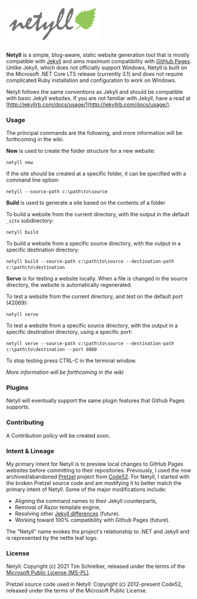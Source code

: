 ## ![Netyll Leaf Logo](./docs/img/netyll-logo-250x102.png)

**Netyll** is a simple, blog-aware, static website generation tool that is mostly compatible with [Jekyll](https://github.com/jekyll/jekyll) and aims maximum compatibility with [GitHub Pages](https://pages.github.com/). Unlike Jekyll, which does not officially support Windows, Netyll is built on the Microsoft .NET Core LTS release (currently 3.1) and does not require complicated Ruby installation and configuration to work on Windows.

Netyll follows the same conventions as Jekyll and should be compatible with basic Jekyll websites. If you are not familiar with Jekyll, have a read at [http://jekyllrb.com/docs/usage/](http://jekyllrb.com/docs/usage/).

### Usage

The principal commands are the following, and more information will be forthcoming in the wiki.

**New** is used to create the folder structure for a new website:

    netyll new

If the site should be created at a specific folder, it can be specified with a command line option:

    netyll --source-path c:\path\to\source

**Build** is used to generate a site based on the contents of a folder

To build a website from the current directory, with the output in the default `_site` subdirectory:

    netyll build

To build a website from a specific source directory, with the output in a specific destination directory:

    netyll build --source-path c:\path\to\source --destination-path c:\path\to\destination

**Serve** is for testing a website locally. When a file is changed in the source directory, the website is automatically regenerated.

To test a website from the current directory, and test on the default port (42069):

    netyll serve

To test a website from a specific source directory, with the output in a specific destination directory, using a specific port:

    netyll serve --source-path c:\path\to\source --destination-path c:\path\to\destination --port 8080

To stop testing press CTRL-C in the terminal window.

*More information will be forthcoming in the wiki*

### Plugins

Netyll will eventually support the same plugin features that Github Pages supports.

### Contributing

A Contribution policy will be created soon.

### Intent & Lineage

My primary intent for Netyll is to preview local changes to GitHub Pages websites before committing to their repositories. Previously, I used the now archived/abandoned [Pretzel](https://github.com/Code52/pretzel) project from [Code52](https://github.com/Code52). For Netyll, I started with the broken Pretzel source code and am modifying it to better match the primary intent of Netyll. Some of the major modifications include:

- Aligning the command names to their Jekyll counterparts,
- Removal of Razor template engine,
- Resolving other [Jekyll differences](https://github.com/Code52/pretzel/wiki/Jekyll-differences) (future).
- Working toward 100% compatibility with Github Pages (future).

The "Netyll" name evokes the project's relationship to .NET and Jekyll and is represented by the nettle leaf logo.

### License

Netyll: Copyright (c) 2021 Tim Schreiber, released under the terms of the [Microsoft Public License (MS-PL)](https://github.com/timschreiber/netyll/blob/main/LICENSE).

Pretzel source code used in Netyll: Copyright (c) 2012-present Code52, released under the terms of the Microsoft Public License.
